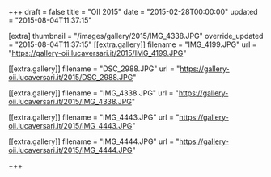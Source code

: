 +++
draft = false
title = "OII 2015"
date = "2015-02-28T00:00:00"
updated = "2015-08-04T11:37:15"

[extra]
thumbnail = "/images/gallery/2015/IMG_4338.JPG"
override_updated = "2015-08-04T11:37:15"
[[extra.gallery]]
filename = "IMG_4199.JPG"
url = "https://gallery-oii.lucaversari.it/2015/IMG_4199.JPG"

[[extra.gallery]]
filename = "DSC_2988.JPG"
url = "https://gallery-oii.lucaversari.it/2015/DSC_2988.JPG"

[[extra.gallery]]
filename = "IMG_4338.JPG"
url = "https://gallery-oii.lucaversari.it/2015/IMG_4338.JPG"

[[extra.gallery]]
filename = "IMG_4443.JPG"
url = "https://gallery-oii.lucaversari.it/2015/IMG_4443.JPG"

[[extra.gallery]]
filename = "IMG_4444.JPG"
url = "https://gallery-oii.lucaversari.it/2015/IMG_4444.JPG"

+++
